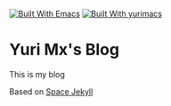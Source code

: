 [![Built With Emacs](https://img.shields.io/badge/built%20with-Emacs-f596aa.svg)](https://www.gnu.org/software/emacs/)
[![Built With yurimacs](https://img.shields.io/badge/built%20with-yurimacs-f596aa.svg)](https://gitee.com/yurimx/yurimacs)


# Yuri Mx's Blog

This is my blog

Based on [Space Jekyll](https://github.com/victorvoid/space-jekyll-template)
